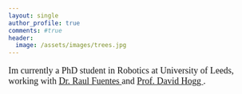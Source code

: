 ```yaml
---
layout: single
author_profile: true
comments: #true
header:
  image: /assets/images/trees.jpg
---
```


<font face="times" size="4" line-height:10>
<p>

Im currently a PhD student in Robotics at University of Leeds, working with  <a href="http://www.personal.leeds.ac.uk/~cenrf/" target="_blank"> Dr. Raul Fuentes </a> and
<a href="https://engineering.leeds.ac.uk/staff/84/Professor_David_Hogg" target="_blank"> Prof. David Hogg </a>.
</p>
</font>
